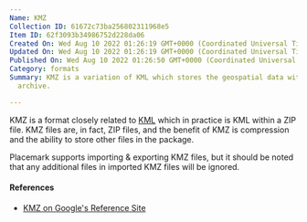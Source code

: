 ```yaml
---
Name: KMZ
Collection ID: 61672c73ba256802311968e5
Item ID: 62f3093b34986752d228da06
Created On: Wed Aug 10 2022 01:26:19 GMT+0000 (Coordinated Universal Time)
Updated On: Wed Aug 10 2022 01:26:19 GMT+0000 (Coordinated Universal Time)
Published On: Wed Aug 10 2022 01:26:50 GMT+0000 (Coordinated Universal Time)
Category: formats
Summary: KMZ is a variation of KML which stores the geospatial data within a ZIP
  archive.

---
```


KMZ is a format closely related to [KML](/documentation/kml) which in practice is KML within a ZIP file. KMZ files are, in fact, ZIP files, and the benefit of KMZ is compression and the ability to store other files in the package.

Placemark supports importing & exporting KMZ files, but it should be noted that any additional files in imported KMZ files will be ignored.

#### References

* [KMZ on Google's Reference Site](https://developers.google.com/kml/documentation/kmzarchives)
